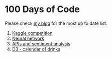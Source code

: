 # 100 Days of Code

Please check [my blog](https://csiu.github.io/blog/tag/100daysofcode/) for the most up to date list.

1. [Kaggle competition](https://nbviewer.jupyter.org/github/csiu/kaggle/blob/master/titanic/Titanic-logisticRegression.ipynb)
2. [Neural network](https://nbviewer.jupyter.org/github/csiu/kaggle/blob/master/titanic/Titanic-neuralNetwork.ipynb)
3. [APIs and sentiment analysis](https://nbviewer.jupyter.org/github/csiu/100daysofcode/blob/master/datamining/api-reddit.ipynb)
4. [D3 - calendar of drinks](https://bl.ocks.org/csiu/33a8cd7d152b06eeca95f2556bc0eafb)

